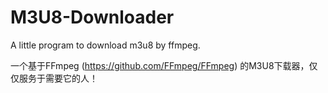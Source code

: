 # M3U8-Downloader
A little program to download m3u8 by ffmpeg.  

一个基于FFmpeg (https://github.com/FFmpeg/FFmpeg) 的M3U8下载器，仅仅服务于需要它的人！
